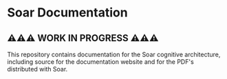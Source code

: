 # Soar Documentation

## ⚠️⚠️⚠️ WORK IN PROGRESS ⚠️⚠️⚠️

This repository contains documentation for the Soar cognitive architecture, including source for the documentation website and for the PDF's distributed with Soar.


